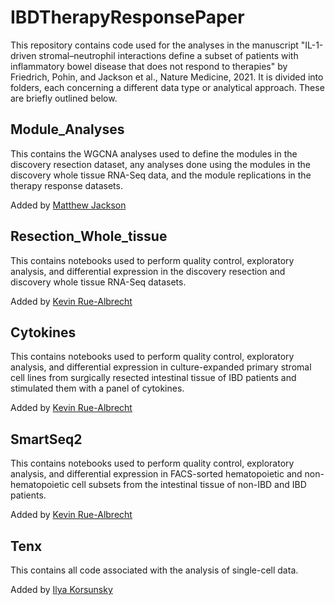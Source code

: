 # IBDTherapyResponsePaper

This repository contains code used for the analyses in the manuscript "IL-1-driven stromal–neutrophil interactions define a subset of patients with inflammatory bowel disease that does not respond to therapies" by Friedrich, Pohin, and Jackson et al., Nature Medicine, 2021. It is divided into folders, each concerning a different data type or analytical approach. These are briefly outlined below.

## Module_Analyses

This contains the WGCNA analyses used to define the modules in the discovery resection dataset, any analyses done using the modules in the discovery whole tissue RNA-Seq data, and the module replications in the therapy response datasets.

Added by [Matthew Jackson](https://github.com/microbialman)

## Resection_Whole_tissue

This contains notebooks used to perform quality control, exploratory analysis, and differential expression in the discovery resection and discovery whole tissue RNA-Seq datasets.

Added by [Kevin Rue-Albrecht](https://github.com/kevinrue)

## Cytokines

This contains notebooks used to perform quality control, exploratory analysis, and differential expression in culture-expanded primary stromal cell lines from surgically resected intestinal tissue of IBD patients and stimulated them with a panel of cytokines.

Added by [Kevin Rue-Albrecht](https://github.com/kevinrue)

## SmartSeq2

This contains notebooks used to perform quality control, exploratory analysis, and differential expression in FACS-sorted hematopoietic and non-hematopoietic cell subsets from the intestinal tissue of non-IBD and IBD patients.

Added by [Kevin Rue-Albrecht](https://github.com/kevinrue)

## Tenx

This contains all code associated with the analysis of single-cell data.

Added by [Ilya Korsunsky](https://github.com/ilyakorsunsky)
